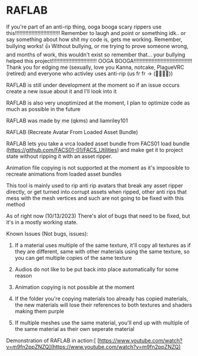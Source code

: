 # RAFLAB

If you're part of an anti-rip thing, ooga booga scary rippers use this!!!!!!!!!!!!!!!!!!!!!!!!!!!!!! Remember to laugh and point or something idk.. or say something about how shit my code is, gets me working. Remember, bullying works! 👍 Without bullying, or me trying to prove someone wrong, and months of work, this wouldn't exist so remember that... your bullying helped this project!!!!!!!!!!!!!!!!!!!!!!!!!!!!!! OOGA BOOGA!!!!!!!!!!!!!!!!!!!!!!!!!!!!!!!!!!!!!!! Thank you for edging me (sexually, love you Kanna, notcake, PlagueVRC (retired) and everyone who activley uses anti-rip (us fr fr -> (💏💏💏💏))

RAFLAB is still under development at the moment so if an issue occurs create a new issue about it and I'll look into it

RAFLAB is also very unoptimized at the moment, I plan to optimize code as much as possible in the future

RAFLAB was made by me (qkms) and liamriley101

RAFLAB (Recreate Avatar From Loaded Asset Bundle)

RAFLAB lets you take a vrca loaded asset bundle from FACS01 load bundle (https://github.com/FACS01-01/FACS_Utilities) and make get it to project state without ripping it with an asset ripper.

Animation file copying is not supported at the moment as it's impoosible to recreate animations from loaded asset bundles

This tool is mainly used to rip anti rip avatars that break any asset ripper directly, or get turned into corrupt assets when ripped, other anti rips that mess with the mesh vertices and such are not going to be fixed with this method

As of right now (10/13/2023) There's alot of bugs that need to be fixed, but it's in a mostly working state.

Known Issues (Not bugs, issues):
1. If a material uses multiple of the same texture, it'll copy all textures as if they are different, same with other materials using the same texture, so you can get multiple copies of the same texture

2. Audios do not like to be put back into place automatically for some reason

3. Animation copying is not possible at the moment

4. If the folder you're copying materials too already has copied materials, the new materials will lose their references to both textures and shaders making them purple

5. If multiple meshes use the same material, you'll end up with multiple of the same material as their own seperate material

Demonstration of RAFLAB in action:[
[https://www.youtube.com/watch?v=m9fn2ppZNZQ](https://www.youtube.com/watch?v=m9fn2ppZNZQ)
